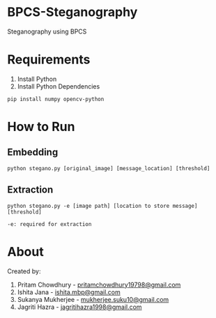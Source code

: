# BPCS-Steganography
Steganography using BPCS

# Requirements

1. Install Python
2. Install Python Dependencies

```
pip install numpy opencv-python
```
# How to Run

## Embedding

```
python stegano.py [original_image] [message_location] [threshold] 
```



## Extraction

```
python stegano.py -e [image path] [location to store message] [threshold] 
```

```
-e: required for extraction
```

# About

Created by:
1. Pritam Chowdhury - pritamchowdhury19798@gmail.com
2. Ishita Jana - ishita.mbp@gmail.com
3. Sukanya Mukherjee - mukherjee.suku10@gmail.com 
4. Jagriti Hazra - jagritihazra1998@gmail.com 

